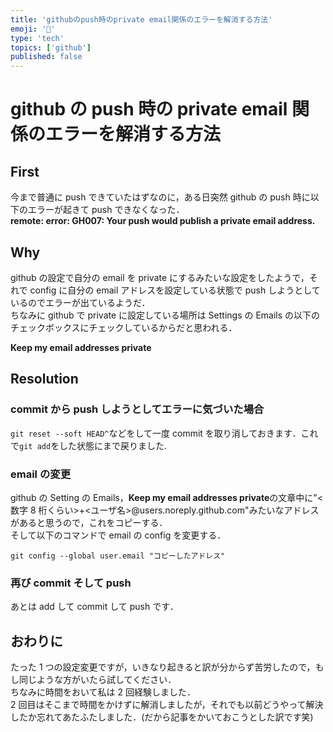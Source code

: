 ```yaml
---
title: 'githubのpush時のprivate email関係のエラーを解消する方法'
emoji: '🤖'
type: 'tech'
topics: ['github']
published: false
---
```


# github の push 時の private email 関係のエラーを解消する方法

## First

今まで普通に push できていたはずなのに，ある日突然 github の push 時に以下のエラーが起きて push できなくなった．  
**remote: error: GH007: Your push would publish a private email address.**

## Why

github の設定で自分の email を private にするみたいな設定をしたようで，それで config に自分の email アドレスを設定している状態で push しようとしているのでエラーが出ているようだ．  
ちなみに github で private に設定している場所は Settings の Emails の以下のチェックボックスにチェックしているからだと思われる．

**Keep my email addresses private**

## Resolution

### commit から push しようとしてエラーに気づいた場合

`git reset --soft HEAD^`などをして一度 commit を取り消しておきます．これで`git add`をした状態にまで戻りました.

### email の変更

github の Setting の Emails，**Keep my email addresses private**の文章中に\"\<数字 8 桁くらい\>+\<ユーザ名\>@users.noreply.github.com\"みたいなアドレスがあると思うので，これをコピーする．  
そして以下のコマンドで email の config を変更する．

```shell
git config --global user.email "コピーしたアドレス"
```

### 再び commit そして push

あとは add して commit して push です．

## おわりに

たった 1 つの設定変更ですが，いきなり起きると訳が分からず苦労したので，もし同じような方がいたら試してください．  
ちなみに時間をおいて私は 2 回経験しました．  
2 回目はそこまで時間をかけずに解消しましたが，それでも以前どうやって解決したか忘れてあたふたしました．(だから記事をかいておこうとした訳です笑)
